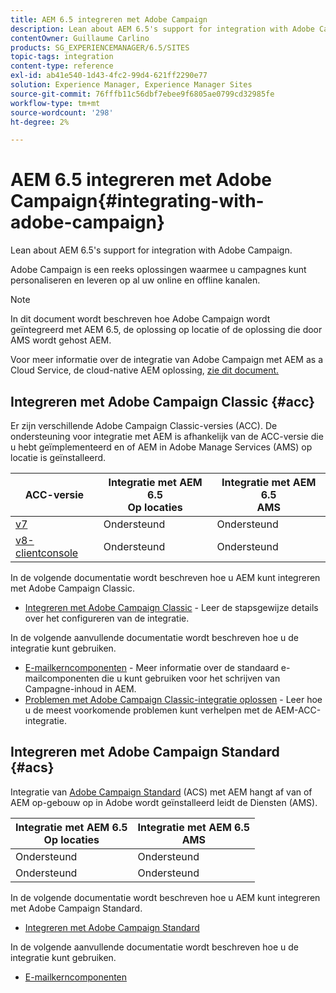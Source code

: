 ```yaml
---
title: AEM 6.5 integreren met Adobe Campaign
description: Lean about AEM 6.5's support for integration with Adobe Campaign.
contentOwner: Guillaume Carlino
products: SG_EXPERIENCEMANAGER/6.5/SITES
topic-tags: integration
content-type: reference
exl-id: ab41e540-1d43-4fc2-99d4-621ff2290e77
solution: Experience Manager, Experience Manager Sites
source-git-commit: 76fffb11c56dbf7ebee9f6805ae0799cd32985fe
workflow-type: tm+mt
source-wordcount: '298'
ht-degree: 2%

---
```



# AEM 6.5 integreren met Adobe Campaign{#integrating-with-adobe-campaign}

Lean about AEM 6.5&#39;s support for integration with Adobe Campaign.

Adobe Campaign is een reeks oplossingen waarmee u campagnes kunt personaliseren en leveren op al uw online en offline kanalen.

>[!NOTE]
>
>In dit document wordt beschreven hoe Adobe Campaign wordt geïntegreerd met AEM 6.5, de oplossing op locatie of de oplossing die door AMS wordt gehost AEM.
>
>Voor meer informatie over de integratie van Adobe Campaign met AEM as a Cloud Service, de cloud-native AEM oplossing, [zie dit document.](https://experienceleague.adobe.com/docs/experience-manager-cloud-service/content/sites/integrations/campaign.html)

## Integreren met Adobe Campaign Classic {#acc}

Er zijn verschillende Adobe Campaign Classic-versies (ACC). De ondersteuning voor integratie met AEM is afhankelijk van de ACC-versie die u hebt geïmplementeerd en of AEM in Adobe Manage Services (AMS) op locatie is geïnstalleerd.

| ACC-versie | Integratie met AEM 6.5 <br>Op locaties | Integratie met AEM 6.5<br>AMS |
|---|---|---|
| [v7](https://experienceleague.adobe.com/docs/campaign-classic.html) | Ondersteund | Ondersteund |
| [v8-clientconsole](https://experienceleague.adobe.com/docs/campaign-v8.html) | Ondersteund | Ondersteund |

In de volgende documentatie wordt beschreven hoe u AEM kunt integreren met Adobe Campaign Classic.

* [Integreren met Adobe Campaign Classic](/help/sites-administering/campaignonpremise.md) - Leer de stapsgewijze details over het configureren van de integratie.

In de volgende aanvullende documentatie wordt beschreven hoe u de integratie kunt gebruiken.

* [E-mailkerncomponenten](https://experienceleague.adobe.com/docs/experience-manager-core-components/using/email/introduction.html) - Meer informatie over de standaard e-mailcomponenten die u kunt gebruiken voor het schrijven van Campagne-inhoud in AEM.
* [Problemen met Adobe Campaign Classic-integratie oplossen](/help/sites-administering/troubleshooting-campaignintegration.md) - Leer hoe u de meest voorkomende problemen kunt verhelpen met de AEM-ACC-integratie.

## Integreren met Adobe Campaign Standard {#acs}

Integratie van [Adobe Campaign Standard](https://experienceleague.adobe.com/docs/campaign-standard.html) (ACS) met AEM hangt af van of AEM op-gebouw op in Adobe wordt geïnstalleerd leidt de Diensten (AMS).

| Integratie met AEM 6.5 <br>Op locaties | Integratie met AEM 6.5<br>AMS |
|---|---|
| Ondersteund | Ondersteund |
| Ondersteund | Ondersteund |

In de volgende documentatie wordt beschreven hoe u AEM kunt integreren met Adobe Campaign Standard.

* [Integreren met Adobe Campaign Standard](/help/sites-administering/campaignstandard.md)

In de volgende aanvullende documentatie wordt beschreven hoe u de integratie kunt gebruiken.

* [E-mailkerncomponenten](https://experienceleague.adobe.com/docs/experience-manager-core-components/using/email/introduction.html)
